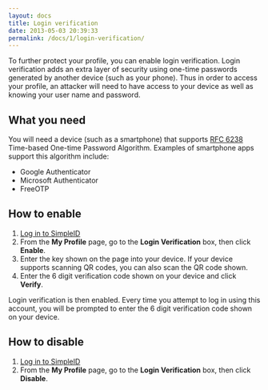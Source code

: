```yaml
---
layout: docs
title: Login verification
date: 2013-05-03 20:39:33
permalink: /docs/1/login-verification/
---
```


To further protect your profile, you can enable login verification.  Login verification adds an extra layer of security using one-time passwords generated by another device (such as your phone).  Thus in order to access your profile, an attacker will need to have access to your device as well as knowing your user name and password.

## What you need

You will need a device (such as a smartphone) that supports [RFC 6238](http://tools.ietf.org/html/rfc6238) Time-based One-time Password Algorithm.  Examples of smartphone apps support this algorithm include:

- Google Authenticator
- Microsoft Authenticator
- FreeOTP

## How to enable

1. [Log in to SimpleID](/docs/1/login)
2. From the **My Profile** page, go to the **Login Verification** box, then click **Enable**.
3. Enter the key shown on the page into your device.  If your device supports scanning QR codes, you can also scan the QR code shown.
4. Enter the 6 digit verification code shown on your device and click **Verify**.

Login verification is then enabled.  Every time you attempt to log in using this account, you will be prompted to enter the 6 digit verification code shown on your device.

## How to disable

1. [Log in to SimpleID](/docs/1/login)
2. From the **My Profile** page, go to the **Login Verification** box, then click **Disable**.